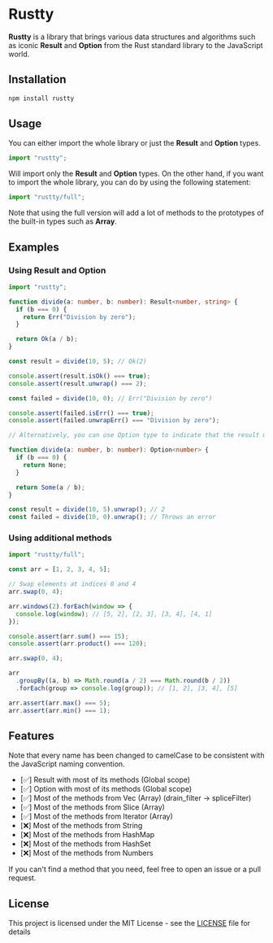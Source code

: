 # Rustty

**Rustty** is a library that brings various data structures and algorithms such as iconic **Result** and **Option** from the Rust standard library to the JavaScript world.

## Installation

```bash
npm install rustty
```

## Usage

You can either import the whole library or just the **Result** and **Option** types.

```js
import "rustty";
```
Will import only the **Result** and **Option** types.
On the other hand, if you want to import the whole library, you can do by using the following statement:

```js
import "rustty/full";
```
Note that using the full version will add a lot of methods to the prototypes of the built-in types such as **Array**.

## Examples
### Using Result and Option 

```ts
import "rustty";

function divide(a: number, b: number): Result<number, string> {
  if (b === 0) {
    return Err("Division by zero");
  }

  return Ok(a / b);
}

const result = divide(10, 5); // Ok(2)

console.assert(result.isOk() === true); 
console.assert(result.unwrap() === 2);

const failed = divide(10, 0); // Err("Division by zero")

console.assert(failed.isErr() === true);
console.assert(failed.unwrapErr() === "Division by zero");

// Alternatively, you can use Option type to indicate that the result may be null or undefined

function divide(a: number, b: number): Option<number> {
  if (b === 0) {
    return None;
  }

  return Some(a / b);
}

const result = divide(10, 5).unwrap(); // 2
const failed = divide(10, 0).unwrap(); // Throws an error
```

### Using additional methods

```ts
import "rustty/full";

const arr = [1, 2, 3, 4, 5];

// Swap elements at indices 0 and 4
arr.swap(0, 4);

arr.windows(2).forEach(window => {
  console.log(window); // [5, 2], [2, 3], [3, 4], [4, 1]
});

console.assert(arr.sum() === 15);
console.assert(arr.product() === 120);

arr.swap(0, 4);

arr
  .groupBy((a, b) => Math.round(a / 2) === Math.round(b / 2))
  .forEach(group => console.log(group)); // [1, 2], [3, 4], [5]

arr.assert(arr.max() === 5);
arr.assert(arr.min() === 1);
```

## Features
Note that every name has been changed to camelCase to be consistent with the JavaScript naming convention.

- [✅] Result with most of its methods (Global scope)
- [✅] Option with most of its methods (Global scope)
- [✅] Most of the methods from Vec (Array) (drain_filter -> spliceFilter)
- [✅] Most of the methods from Slice (Array)
- [✅] Most of the methods from Iterator (Array)
- [❌] Most of the methods from String
- [❌] Most of the methods from HashMap
- [❌] Most of the methods from HashSet
- [❌] Most of the methods from Numbers

If you can't find a method that you need, feel free to open an issue or a pull request.

## License
This project is licensed under the MIT License - see the [LICENSE](LICENSE) file for details